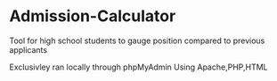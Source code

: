 # Admission-Calculator
Tool for high school students to gauge position compared to previous applicants

Exclusivley ran locally through phpMyAdmin
Using Apache,PHP,HTML
